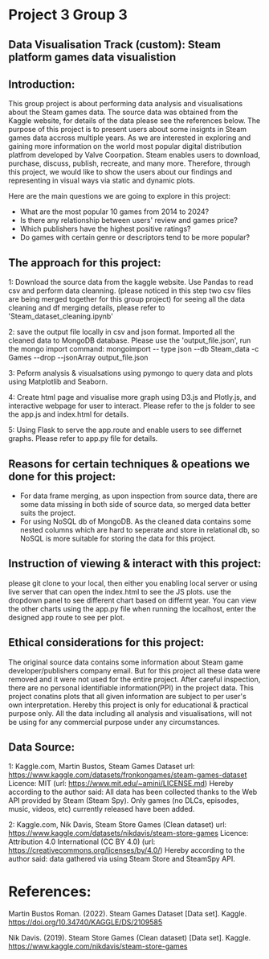 # Project 3 Group 3

## Data Visualisation Track (custom): Steam platform games data visualistion

## Introduction:

This group project is about performing data analysis and visualisations about the Steam games data. The source data was
obtained from the Kaggle website, for details of the data please see the references below. 
The purpose of this project is to present users about some insignts in Steam games data accross multiple years. 
As we are interested in exploring and gaining more information on the world most popular digital distribution platfrom developed by Valve Coorpation. Steam enables users to download, purchase, discuss, publish, recreate, and many more. Therefore, through this project, we would like to show the users about our findings and representing in visual ways via static and dynamic plots.

Here are the main questions we are going to explore in this project:

- What are the most popular 10 games from 2014 to 2024?
- Is there any relationship between users' review and games price?
- Which publishers have the highest positive ratings?
- Do games with certain genre or descriptors tend to be more popular?

## The approach for this project:

1: Download the source data from the kaggle website. Use Pandas to read csv and perform data cleanning. (please noticed
in this step two csv files are being merged together for this group project)
for seeing all the data cleaning and df merging details, please refer to 'Steam_dataset_cleaning.ipynb'

2: save the output file locally in csv and json format. Imported all the cleaned data to MongoDB database.
Please use the 'output_file.json', run the mongo import command: mongoimport -- type json --db Steam_data -c Games --drop --jsonArray output_file.json

3: Peform analysis & visualsations using pymongo to query data and plots using Matplotlib and Seaborn.

4: Create html page and visualise more graph using D3.js and Plotly.js, and interactive webpage for user to interact.
Please refer to the js folder to see the app.js and index.html for details.

5: Using Flask to serve the app.route and enable users to see differnet graphs.
Please refer to app.py file for details.

## Reasons for certain techniques & opeations we done for this project:

- For data frame merging, as upon inspection from source data, there are some data missing in both side of source data, so merged data better suits the project.
- For using NoSQL db of MongoDB. As the cleaned data contains some nested columns which are hard to seperate and store in relational db, so NoSQL is more suitable for storing the data for this project.

## Instruction of viewing & interact with this project:

please git clone to your local, then either you enabling local server or using live server that can open the index.html to see the  JS plots. use the dropdown panel to see different chart based on differnt year. You can view the other charts using the app.py file when running the localhost, enter the designed app route to see per plot.

## Ethical considerations for this project:

The original source data contains some information about Steam game developer/publishers company email. But for this project all these data were removed and it were not used for the entire project. After careful inspection, there are no personal identifiable information(PPI) in the project data. This project conatins plots that all given information are subject to per user's own interpretation. Hereby this project is only for educational & practical purpose only. All the data including all analysis and visualisations, will not be using for any commercial purpose under any circumstances. 

## Data Source: 

1: Kaggle.com, Martin Bustos, Steam Games Dataset
url: https://www.kaggle.com/datasets/fronkongames/steam-games-dataset
Licence: MIT (url: https://www.mit.edu/~amini/LICENSE.md)
Hereby according to the author said: All data has been collected thanks to the Web API provided by Steam (Steam Spy). Only games (no DLCs, episodes, music, videos, etc) currently released have been added.

2: Kaggle.com, Nik Davis, Steam Store Games (Clean dataset)
url: https://www.kaggle.com/datasets/nikdavis/steam-store-games
Licence: Attribution 4.0 International (CC BY 4.0) (url: https://creativecommons.org/licenses/by/4.0/)
Hereby according to the author said: data gathered via using Steam Store and SteamSpy API.



# References:

Martin Bustos Roman. (2022). Steam Games Dataset [Data set]. Kaggle. https://doi.org/10.34740/KAGGLE/DS/2109585

Nik Davis. (2019). Steam Store Games (Clean dataset) [Data set]. Kaggle. https://www.kaggle.com/nikdavis/steam-store-games



